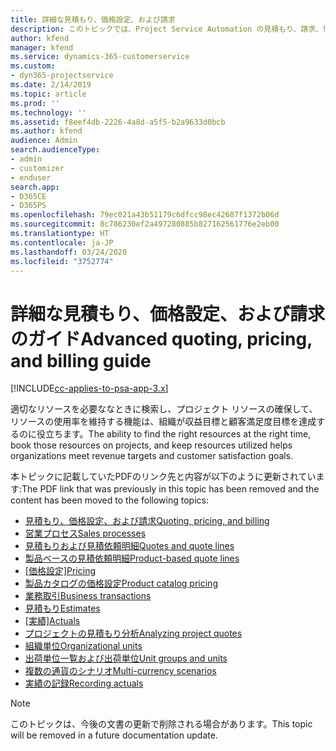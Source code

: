 ```yaml
---
title: 詳細な見積もり、価格設定、および請求
description: このトピックでは、Project Service Automation の見積もり、請求、価格設定に関する情報を提供します。
author: kfend
manager: kfend
ms.service: dynamics-365-customerservice
ms.custom:
- dyn365-projectservice
ms.date: 2/14/2019
ms.topic: article
ms.prod: ''
ms.technology: ''
ms.assetid: f8eef4db-2226-4a8d-a5f5-b2a9633d0bcb
ms.author: kfend
audience: Admin
search.audienceType:
- admin
- customizer
- enduser
search.app:
- D365CE
- D365PS
ms.openlocfilehash: 79ec021a43b51179c6dfcc98ec42687f1372b06d
ms.sourcegitcommit: 8c786230ef2a497280885b827162561776e2eb00
ms.translationtype: HT
ms.contentlocale: ja-JP
ms.lasthandoff: 03/24/2020
ms.locfileid: "3752774"
---
```

# <a name="advanced-quoting-pricing-and-billing-guide"></a><span data-ttu-id="9b232-103">詳細な見積もり、価格設定、および請求のガイド</span><span class="sxs-lookup"><span data-stu-id="9b232-103">Advanced quoting, pricing, and billing guide</span></span>

[!INCLUDE[cc-applies-to-psa-app-3.x](../../includes/cc-applies-to-psa-app-3x.md)]

<span data-ttu-id="9b232-104">適切なリソースを必要ななときに検索し、プロジェクト リソースの確保して、リソースの使用率を維持する機能は、組織が収益目標と顧客満足度目標を達成するのに役立ちます。</span><span class="sxs-lookup"><span data-stu-id="9b232-104">The ability to find the right resources at the right time, book those resources on projects, and keep resources utilized helps organizations meet revenue targets and customer satisfaction goals.</span></span> 

<span data-ttu-id="9b232-105">本トピックに記載していたPDFのリンク先と内容が以下のように更新されています:</span><span class="sxs-lookup"><span data-stu-id="9b232-105">The PDF link that was previously in this topic has been removed and the content has been moved to the following topics:</span></span>

- [<span data-ttu-id="9b232-106">見積もり、価格設定、および請求</span><span class="sxs-lookup"><span data-stu-id="9b232-106">Quoting, pricing, and billing</span></span>](../quote-bill-price.md)
- [<span data-ttu-id="9b232-107">営業プロセス</span><span class="sxs-lookup"><span data-stu-id="9b232-107">Sales processes</span></span>](../basic-sales-process.md)
- [<span data-ttu-id="9b232-108">見積もりおよび見積依頼明細</span><span class="sxs-lookup"><span data-stu-id="9b232-108">Quotes and quote lines</span></span>](../basic-quote-lines.md)
- [<span data-ttu-id="9b232-109">製品ベースの見積依頼明細</span><span class="sxs-lookup"><span data-stu-id="9b232-109">Product-based quote lines</span></span>](../product-based-quote-lines.md)
- <span data-ttu-id="9b232-110">[[価格設定]](../basic-pricing.md)</span><span class="sxs-lookup"><span data-stu-id="9b232-110">[Pricing](../basic-pricing.md)</span></span>
- [<span data-ttu-id="9b232-111">製品カタログの価格設定</span><span class="sxs-lookup"><span data-stu-id="9b232-111">Product catalog pricing</span></span>](../product-catalog-pricing.md)
- [<span data-ttu-id="9b232-112">業務取引</span><span class="sxs-lookup"><span data-stu-id="9b232-112">Business transactions</span></span>](../basic-business-transactions.md)
- [<span data-ttu-id="9b232-113">見積もり</span><span class="sxs-lookup"><span data-stu-id="9b232-113">Estimates</span></span>](../estimates.md)
- <span data-ttu-id="9b232-114">[[実績]](../actuals.md)</span><span class="sxs-lookup"><span data-stu-id="9b232-114">[Actuals](../actuals.md)</span></span>
- [<span data-ttu-id="9b232-115">プロジェクトの見積もり分析</span><span class="sxs-lookup"><span data-stu-id="9b232-115">Analyzing project quotes</span></span>](../basic-analyzing-quotes.md)
- [<span data-ttu-id="9b232-116">組織単位</span><span class="sxs-lookup"><span data-stu-id="9b232-116">Organizational units</span></span>](../advanced-organizational.md)
- [<span data-ttu-id="9b232-117">出荷単位一覧および出荷単位</span><span class="sxs-lookup"><span data-stu-id="9b232-117">Unit groups and units</span></span>](../advanced-units.md)
- [<span data-ttu-id="9b232-118">複数の通貨のシナリオ</span><span class="sxs-lookup"><span data-stu-id="9b232-118">Multi-currency scenarios</span></span>](../advanced-currency.md)
- [<span data-ttu-id="9b232-119">実績の記録</span><span class="sxs-lookup"><span data-stu-id="9b232-119">Recording actuals</span></span>](../advanced-actuals.md)

> [!NOTE]
> <span data-ttu-id="9b232-120">このトピックは、今後の文書の更新で削除される場合があります。</span><span class="sxs-lookup"><span data-stu-id="9b232-120">This topic will be removed in a future documentation update.</span></span> 
